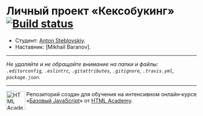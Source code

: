 # Личный проект «Кексобукинг» [![Build status][travis-image]][travis-url]

* Студент: [Anton Steblovskiy](https://up.htmlacademy.ru/javascript/9/user/286555).
* Наставник: [Mikhail Baranov].

---

_Не удаляйте и не обращайте внимание на папки и файлы:_<br>
_`.editorconfig`, `.eslintrc`, `.gitattributes`, `.gitignore`, `.travis.yml`, `package.json`._

---

<a href="https://htmlacademy.ru/intensive/javascript"><img align="left" width="50" height="50" title="HTML Academy" src="https://up.htmlacademy.ru/static/img/intensive/javascript/logo-for-github.svg"></a>

Репозиторий создан для обучения на интенсивном онлайн‑курсе «[Базовый JavaScript](https://htmlacademy.ru/intensive/javascript)» от [HTML Academy](https://htmlacademy.ru).

[travis-image]: https://travis-ci.org/htmlacademy-javascript/286555-keksobooking.svg?branch=master
[travis-url]: https://travis-ci.org/htmlacademy-javascript/286555-keksobooking
